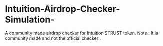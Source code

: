 # Intuition-Airdrop-Checker-Simulation-
A community made airdrop checker for Intuition $TRUST token.
Note : It is community made and not the official checker . 
